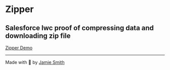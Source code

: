 # Zipper

## Salesforce lwc proof of compressing data and downloading zip file

[Zipper Demo](https://jsmithdev-developer-edition.na85.force.com/zipper/s/)

---

Made with 💙 by [Jamie Smith](https://jsmith.dev)
